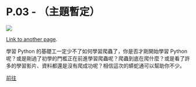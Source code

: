 # P.03 - （主題暫定）

![](https://i.imgur.com/hbkjtJF.jpg)

[Link to another page](./README.html).

學習 Python 的基礎工一定少不了如何學習爬蟲了，你是否才剛開始學習 Python 呢？或是剛過了初學的門檻正在前進學習爬蟲呢？爬蟲到底在爬什麼？或是看了許多的學習影片、資料都還是沒有爬成功呢？相信這次的蟒蛇通可以幫助你不少。

[前往](./Learning.md)
